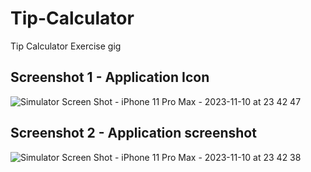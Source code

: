 # Tip-Calculator
Tip Calculator Exercise gig

## Screenshot 1 - Application Icon
![Simulator Screen Shot - iPhone 11 Pro Max - 2023-11-10 at 23 42 47](https://github.com/leonardsangoroh/Tip-Calculator/assets/61079370/2aaafd5a-6a9a-4419-9a26-5241d8b177fe)

## Screenshot 2 - Application screenshot
![Simulator Screen Shot - iPhone 11 Pro Max - 2023-11-10 at 23 42 38](https://github.com/leonardsangoroh/Tip-Calculator/assets/61079370/12f25969-39e1-4e06-9834-a789e4857337)
